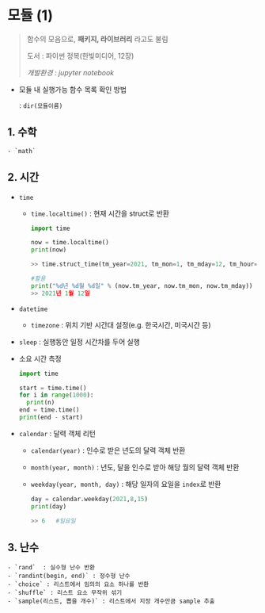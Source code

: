 # 모듈 (1)

> 함수의 모음으로, **패키지, 라이브러리** 라고도 불림
>
> 도서 : 파이썬 정복(한빛미디어, 12장)
>
> *개발환경 : jupyter notebook*

- 모듈 내 실행가능 함수 목록 확인 방법

  : `dir(모듈이름)`



## 1. 수학

	- `math`

## 2. 시간

- `time`	

  - `time.localtime()` : 현재 시간을 struct로 반환

    ```python
    import time
    
    now = time.localtime()
    print(now)
    
    >> time.struct_time(tm_year=2021, tm_mon=1, tm_mday=12, tm_hour=10, tm_min=43, tm_sec=25, tm_wday=1, tm_yday=12, tm_isdst=0)
    
    #활용
    print("%d년 %d월 %d일" % (now.tm_year, now.tm_mon, now.tm_mday))
    >> 2021년 1월 12일
    ```

- `datetime`

  - `timezone` : 위치 기반 시간대 설정(e.g. 한국시간, 미국시간 등)

- `sleep` : 실행동안 일정 시간차를 두어 실행

- 소요 시간 측정

  ```python
  import time
  
  start = time.time()
  for i in range(1000): 
    print(n)
  end = time.time()
  print(end - start)
  ```

 

 - `calendar` : 달력 객체 리턴

    - `calendar(year)` : 인수로 받은 년도의 달력 객체 반환

    - `month(year, month)` : 년도, 달을 인수로 받아 해당 월의 달력 객체 반환

    - `weekday(year, month, day)` : 해당 일자의 요일을 `index`로 반환

      ```python
      day = calendar.weekday(2021,8,15)
      print(day)
      
      >> 6   #일요일
      ```



## 3. 난수

	- `rand`  : 실수형 난수 반환
	- `randint(begin, end)` : 정수형 난수
	- `choice` : 리스트에서 임의의 요소 하나를 반환
	- `shuffle` : 리스트 요소 무작위 섞기
	- `sample(리스트, 뽑을 개수)` : 리스트에서 지정 개수만큼 sample 추출

